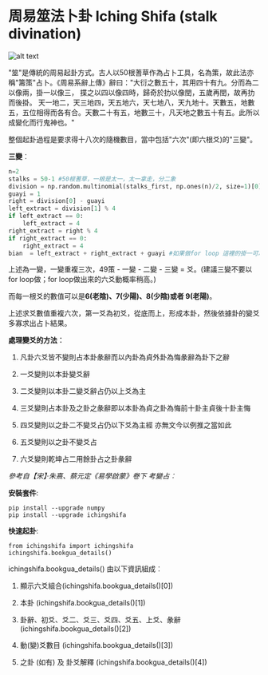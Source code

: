 # 周易筮法卜卦 Iching Shifa (stalk divination)

![alt text](https://upload.wikimedia.org/wikipedia/commons/a/af/French_Polished_Yarrow_stalks_from_LPKaster.jpg "Stalk divination")

"筮"是傳統的周易起卦方式。古人以50根蓍草作為占卜工具，名為策，故此法亦稱"籌策"占卜。《周易系辭上傳》辭曰："大衍之數五十，其用四十有九。分而為二以像兩，掛一以像三， 揲之以四以像四時，歸奇於扐以像閏，五歲再閏，故再扐而後掛。 天一地二，天三地四，天五地六，天七地八，天九地十。天數五，地數五，五位相得而各有合。天數二十有五，地數三十，凡天地之數五十有五。此所以成變化而行鬼神也。"

整個起卦過程是要求得十八次的隨機數目，當中包括"六次"(即六根爻)的"三變"。

**三變**︰
```python
n=2
stalks = 50-1 #50根蓍草，一根是太一，太一拿走，分二象
division = np.random.multinomial(stalks_first, np.ones(n)/2, size=1)[0] #一變的過程 (分二、掛一、揲四、歸奇)
guayi = 1
right = division[0] - guayi
left_extract = division[1] % 4 
if left_extract == 0:
    left_extract = 4
right_extract = right % 4
if right_extract == 0:
    right_extract = 4
bian  = left_extract + right_extract + guayi #如果做for loop 這裡的掛一可以拿走，不用加上。
```
上述為一變，一變重複三次，49策 - 一變 - 二變 - 三變 = 爻。(建議三變不要以for loop做；for loop做出來的六爻動概率稍高。)

而每一根爻的數值可以是**6(老陰)、7(少陽)、8(少陰)或者 9(老陽)**。

上述求爻數值重複六次，第一爻為初爻，從底而上，形成本卦，然後依據卦的變爻多寡求出占卜結果。

**處理變爻的方法︰**

1. 凡卦六爻皆不變則占本卦彖辭而以內卦為貞外卦為悔彖辭為卦下之辭

2. 一爻變則以本卦變爻辭

3. 二爻變則以本卦二變爻辭占仍以上爻為主

4. 三爻變則占本卦及之卦之彖辭即以本卦為貞之卦為悔前十卦主貞後十卦主悔

5. 四爻變則以之卦二不變爻占仍以下爻為主經 亦無文今以例推之當如此

6. 五爻變則以之卦不變爻占

7. 六爻變則乾坤占二用餘卦占之卦彖辭

_參考自【宋】‧朱熹、蔡元定《易學啟蒙》卷下 考變占︰_



**安裝套件**:
```
pip install --upgrade numpy
pip install --upgrade ichingshifa
```

**快速起卦**:
```
from ichingshifa import ichingshifa
ichingshifa.bookgua_details() 
```

ichingshifa.bookgua_details() 由以下資訊組成︰

1. 顯示六爻組合(ichingshifa.bookgua_details()[0])

2. 本卦 (ichingshifa.bookgua_details()[1])

3. 卦辭、初爻、爻二、爻三、爻四、爻五、上爻、彖辭 (ichingshifa.bookgua_details()[2])

4. 動(變)爻數目 (ichingshifa.bookgua_details()[3])

5. 之卦 (如有) 及 卦爻解釋 (ichingshifa.bookgua_details()[4])




